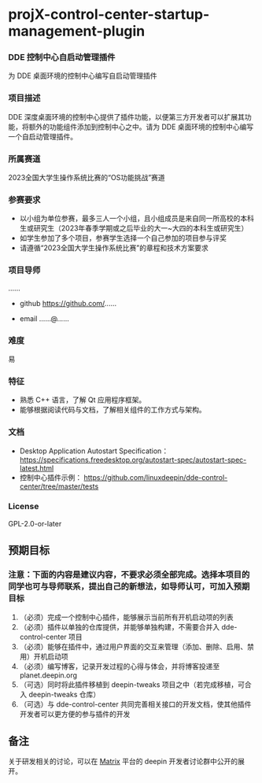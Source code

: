 # projX-control-center-startup-management-plugin

### DDE 控制中心自启动管理插件

为 DDE 桌面环境的控制中心编写自启动管理插件

### 项目描述

DDE 深度桌面环境的控制中心提供了插件功能，以便第三方开发者可以扩展其功能，将额外的功能组件添加到控制中心之中。请为 DDE 桌面环境的控制中心编写一个自启动管理插件。

### 所属赛道

2023全国大学生操作系统比赛的“OS功能挑战”赛道

### 参赛要求

- 以小组为单位参赛，最多三人一个小组，且小组成员是来自同一所高校的本科生或研究生（2023年春季学期或之后毕业的大一~大四的本科生或研究生）
- 如学生参加了多个项目，参赛学生选择一个自己参加的项目参与评奖
- 请遵循“2023全国大学生操作系统比赛”的章程和技术方案要求

### 项目导师

......

* github https://github.com/......

* email ......@......


### 难度

易

### 特征

- 熟悉 C++ 语言，了解 Qt 应用程序框架。
- 能够根据阅读代码与文档，了解相关组件的工作方式与架构。


### 文档

- Desktop Application Autostart Specification：https://specifications.freedesktop.org/autostart-spec/autostart-spec-latest.html
- 控制中心插件示例： https://github.com/linuxdeepin/dde-control-center/tree/master/tests

### License

GPL-2.0-or-later

## 预期目标

### 注意：下面的内容是建议内容，不要求必须全部完成。选择本项目的同学也可与导师联系，提出自己的新想法，如导师认可，可加入预期目标

1. （必须）完成一个控制中心插件，能够展示当前所有开机启动项的列表
2. （必须）插件以单独的仓库提供，并能够单独构建，不需要合并入 dde-control-center 项目
3. （必须）能够在插件中，通过用户界面的交互来管理（添加、删除、启用、禁用）开机启动项
4. （必须）编写博客，记录开发过程的心得与体会，并将博客投递至 planet.deepin.org
5. （可选）同时将此插件移植到 deepin-tweaks 项目之中（若完成移植，可合入 deepin-tweaks 仓库）
6. （可选）与 dde-control-center 共同完善相关接口的开发文档，使其他插件开发者可以更方便的参与插件的开发

## 备注

关于研发相关的讨论，可以在 [Matrix](https://wiki.deepin.org/Matrix) 平台的 deepin 开发者讨论群中公开的展开。
